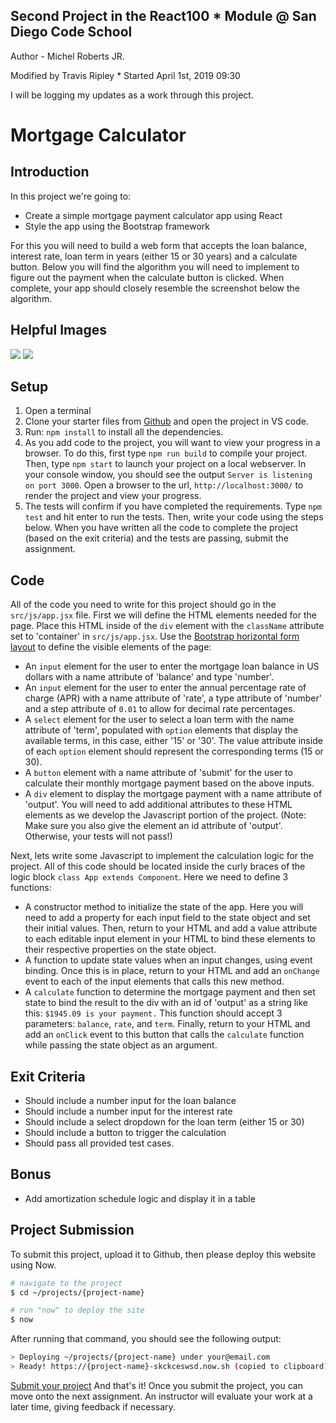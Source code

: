 ## Second Project in the React100 * Module @ San Diego Code School

Author - Michel Roberts JR.

Modified by Travis Ripley * Started April 1st, 2019 09:30

I will be logging my updates as a work through this project.

# Mortgage Calculator

## Introduction

In this project we're going to:
  - Create a simple mortgage payment calculator app using React
  - Style the app using the Bootstrap framework

For this you will need to build a web form that accepts the loan balance, interest rate, loan term in years (either 15 or 30 years) and a calculate button. Below you will find the algorithm you will need to implement to figure out the payment when the calculate button is clicked. When complete, your app should closely resemble the screenshot below the algorithm.

## Helpful Images

![](https://i.imgur.com/Pn1GDZu.png)
![](https://i.imgur.com/M5VVFdX.png)

## Setup

1. Open a terminal
1. Clone your starter files from [Github](https://github.com/SanDiegoCodeSchool/react100-mortgage-calculator) and open the project in VS code.
1. Run: `npm install` to install all the dependencies.
1. As you add code to the project, you will want to view your progress in a browser. To do this, first type `npm run build` to compile your project. Then, type `npm start` to launch your project on a local webserver. In your console window, you should see the output `Server is listening on port 3000`. Open a browser to the url, `http://localhost:3000/` to render the project and view your progress.
1. The tests will confirm if you have completed the requirements. Type `npm test` and hit enter to run the tests. Then, write your code using the steps below. When you have written all the code to complete the project (based on the exit criteria) and the tests are passing, submit the assignment.

## Code

All of the code you need to write for this project should go in the `src/js/app.jsx` file. First we will define the HTML elements needed for the page. Place this HTML inside of the `div` element with the `className` attribute set to 'container' in  `src/js/app.jsx`. Use the [Bootstrap horizontal form layout](http://getbootstrap.com/css/#forms-horizontal) to define the visible elements of the page:
   - An `input` element for the user to enter the mortgage loan balance in US dollars with a name attribute of 'balance' and type 'number'.
   - An `input` element for the user to enter the annual percentage rate of charge (APR) with a name attribute of 'rate', a type attribute of 'number' and a step attribute of `0.01` to allow for decimal rate percentages.
   - A `select` element for the user to select a loan term with the name attribute of 'term', populated with `option` elements that display the available terms, in this case, either '15' or '30'. The value attribute inside of each `option` element should represent the corresponding terms (15 or 30).
   - A `button` element with a name attribute of 'submit' for the user to calculate their monthly mortgage payment based on the above inputs.
   - A `div` element to display the mortgage payment with a name attribute of 'output'. You will need to add additional attributes to these HTML elements as we develop the Javascript portion of the project. (Note: Make sure you also give the element an id attribute of 'output'. Otherwise, your tests will not pass!)

Next, lets write some Javascript to implement the calculation logic for the project. All of this code should be located inside the curly braces of the logic block `class App extends Component`. Here we need to define 3 functions:

* A constructor method to initialize the state of the app. Here you will need to add a property for each input field to the state object and set their initial values. Then, return to your HTML and add a value attribute to each editable input element in your HTML to bind these elements to their respective properties on the state object.
* A function to update state values when an input changes, using event binding. Once this is in place, return to your HTML and add an `onChange` event to each of the input elements that calls this new method.
* A `calculate` function to determine the mortgage payment and then set state to bind the result to the div with an id of 'output' as a string like this:  `$1945.09 is your payment.` This function should accept 3 parameters: `balance`, `rate`, and `term`. Finally, return to your HTML and add an `onClick` event to this button that calls the `calculate` function while passing the state object as an argument.


## Exit Criteria

* Should include a number input for the loan balance
* Should include a number input for the interest rate
* Should include a select dropdown for the loan term (either 15 or 30)
* Should include a button to trigger the calculation
* Should pass all provided test cases.

## Bonus

* Add amortization schedule logic and display it in a table

## Project Submission

To submit this project, upload it to Github, then please deploy this website using Now.

```bash
# navigate to the project
$ cd ~/projects/{project-name}

# run "now" to deploy the site
$ now
```

After running that command, you should see the following output:

```bash
> Deploying ~/projects/{project-name} under your@email.com
> Ready! https://{project-name}-skckceswsd.now.sh (copied to clipboard)
```

[Submit your project](https://goo.gl/forms/wx8DLSus7s88lk043) And that's it! Once you submit the project, you can move onto the next assignment.  An instructor will evaluate your work at a later time, giving feedback if necessary.

##
